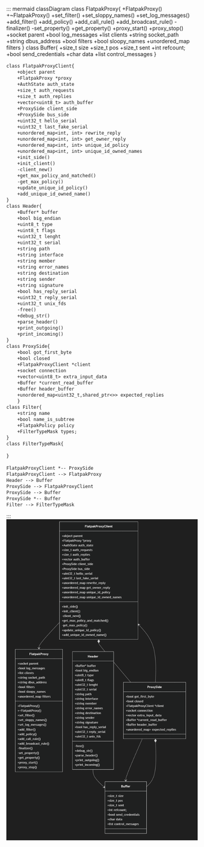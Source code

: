 ::: mermaid
classDiagram
    class FlatpakProxy{
        +FlatpakProxy()
        +~FlatpakProxy()
        +set_filter()
        +set_sloppy_names()
        +set_log_messages()
        +add_filter()
        +add_policy()
        +add_call_rule()
        +add_broadcast_rule()
        -finalizer()
        -set_property()
        +get_property()
        +proxy_start()
        +proxy_stop()
        +socket parent
        +bool log_messages
        +list clients
        +string socket_path
        +string dbus_address
        +bool filters
        +bool sloopy_names
        +unordered_map filters
    }
    class Buffer{
        +size_t size
        +size_t pos
        +size_t sent
        +int refcount;
        +bool send_credentials
        +char data
        +list control_messages
    }

    class FlatpakProxyClient{
        +object parent
        +FlatpakProxy *proxy
        +AuthState auth_state
        +size_t auth_requests
        +size_t auth_replies
        +vector<uint8_t> auth_buffer
        +ProxySide client_side
        +ProxySide bus_side
        +uint32_t hello_serial
        +uint32_t last_fake_serial
        +unordered_map<int, int> rewrite_reply
        +unordered_map<int, int> get_owner_reply
        +unordered_map<int, int> unique_id_policy
        +unordered_map<int, int> unique_id_owned_names
        +init_side()
        +init_client()
        -client_new()
        +get_max_policy_and_matched()
        -get_max_policy()
        +update_unique_id_policy()
        +add_unique_id_owned_name()
    }
    class Header{
        +Buffer* buffer
        +bool big_endian
        +uint8_t type
        +uint8_t flags
        +uint32_t lenght
        +uint32_t serial
        +string path
        +string interface
        +string member
        +string error_names
        +string destination
        +string sender
        +string signature
        +bool has_reply_serial
        +uint32_t reply_serial
        +uint32_t unix_fds
        -free()
        +debug_str()
        +parse_header()
        +print_outgoing()
        +print_incoming()   
    }
    class ProxySide{
        +bool got_first_byte
        +bool closed
        +FlatpakProxyClient *client
        +socket connection
        +vector<uint8_t> extra_input_data
        +Buffer *current_read_buffer
        +Buffer header_buffer
        +unordered_map<uint32_t,shared_ptr<>> expected_replies
        }
    class Filter{
        +string name
        +bool name_is_subtree
        +FlatpakPolicy policy
        +FilterTypeMask types;
    }
    class FilterTypeMask{

    }

    FlatpakProxyClient *-- ProxySide
    FlatpakProxyClient --> FlatpakProxy
    Header --> Buffer
    ProxySide --> FlatpakProxyClient
    ProxySide --> Buffer
    ProxySide *-- Buffer
    Filter --> FilterTypeMask
    
:::
![class diagram](diagram.png)
